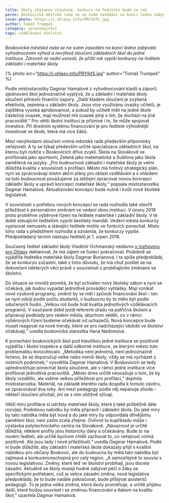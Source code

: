 ```yaml
---
title: Školy zůstanou sloučené, konkurz na ředitele bude za rok
perex: Boskovická městská rada se na svém zasedání na konci ledna zabývala vyhodnocením výhod a nevýhod sloučení základních škol do jedné instituce. K čemu došla?
cover-photo: https://i.ohlasy.info/PRYIkfS.jpg
author: Tomáš Trumpeš
category: zpravodajství
tags: vzdělávání školství
---
```


*Boskovická městská rada se na svém zasedání na konci ledna zabývala vyhodnocením výhod a nevýhod sloučení základních škol do jedné instituce. Zároveň se radní usnesli, že příští rok vypíší konkurzy na ředitele základní i mateřské školy.*

{% photo src="https://i.ohlasy.info/PRYIkfS.jpg" author="Tomáš Trumpeš" %}

Podle místostarostky Dagmar Hamalové z vyhodnocování kladů a záporů sjednocení škol jednoznačně vyplývá, že u základní i mateřské školy sloučení přineslo finanční úspory. „Další kladem sloučení je zvýšená efektivita, zejména u základní školy. Jsou více využívány úvazky učitelů, je zajištěna vysoká aprobovanost, a pokud by učitelé měli na jedné škole částečný úvazek, mají možnost mít úvazek plný s tím, že dochází na jiné pracoviště.“ Pro větší školní instituci je příznivé i to, že může spojovat investice. Při dnešním systému financování je pro ředitele výhodnější investovat ve škole, která má více žáků.

Mezi nevýhodami sloučení vnímá městská rada především připomínky veřejnosti. A ty se týkají především určité specializace základních škol, na kterou byli rodiče v Boskovicích dříve zvyklí. Škola na Slovákově se profilovala jako sportovní, Zelená jako matematická a Sušilova jako škola zaměřená na jazyky. „Pro budoucnost základní i mateřské školy je velmi důležitá kvalita v souvislosti s profilací. Město má hotový strategický plán, nyní se zpracovávají místní akční plány pro oblast vzdělávání a s ohledem na tuto budoucnost považujeme za stěžejní zpracovat novou koncepci základní školy a upravit koncepci mateřské školy,“ popsala místostarostka Dagmar Hamalová. Aktualizování koncepcí bude nutné i kvůli nové školské legislativě.

V souvislosti s potřebou nových koncepcí se rada rozhodla také otevřít příležitost k personálním změnám ve vedení obou institucí. V únoru 2018 proto proběhne výběrové řízení na ředitele mateřské i základní školy. V té době stávajícím ředitelům vyprší šestiletý mandát. Vedení města konkurzy vypisovat nemuselo a stávající ředitele mohlo ve funkcích ponechat. Místo toho rada s předstihem rozhodla a oznámila, že konkurzy vypíše. Předpokládaný termín nástupu ředitelů je 1. srpen 2018.

Současný ředitel základní školy Vladimír Ochmanský nedávno [v rozhovoru pro Ohlasy](http://www.ohlasy.info/clanky/2017/01/rozhovor-ochmansky.html) deklaroval, že má zájem ve funkci pokračovat. Podobně se vyjádřila ředitelka mateřské školy Dagmar Burianová. I ta spíše předpokládá, že se konkurzu zúčastní, také z toho důvodu, že má chuť podílet se na dokončení některých věcí právě v souvislosti s probíhajícími změnami ve školství.

Do situace se rovněž promítá, že byl schválen nový školský zákon a nyní se očekává, jak budou vypadat jednotlivé prováděcí vyhlášky. Mají vznikat nové výukové programy, změnit by se měl i způsob financování škol – ten se nyní odvíjí podle počtu studentů, v budoucnu by to mělo být podle odučených hodin. „Velkou roli bude hrát kvalita jednotlivých vzdělávacích programů. V současné době jezdí referenti úřadu na patřičná školení a připravují podklady pro vedení města, abychom věděli, co v rámci výběrových řízení budeme očekávat od uchazečů. Nová koncepce bude muset reagovat na nové trendy, které se pro nadcházející období ve školství očekávají,“ uvedla boskovická starostka Hana Nedomová.

K ponechání boskovických škol pod hlavičkou jedné instituce se pozitivně vyjádřila i školní inspekce a další odborné instituce, se kterými město tuto problematiku konzultovalo. „Metodika není jednotná, není jednoznačně řečeno, že se doporučují velké nebo menší školy, vždy se má vycházet z místních podmínek,“ vysvětlila Dagmar Hamalová. V Boskovicích se tedy upřednostňuje ponechat školy sloučené, ale v rámci jedné instituce více profilovat jednotlivá pracoviště. „Město dnes určitě neuvažuje o tom, že by školy rozdělilo, ale vidíme velkou příležitost pro profilaci,“ doplnila místostarostka. Materiál, na základě kterého rada dospěla k tomuto závěru, se zpracovával dva roky. Ani mezi pedagogy podle něj nepanuje shoda – někteří sloučení přivítali, jiní se s ním obtížně sžívají.

Větší míru profilace si udržely mateřské školy, které ji také průběžně dále rozvíjejí. Podobnou nabídku by měla připravit i základní škola. Do jaké míry by tato nabídka měla být nová a do jaké míry by odpovídala dřívějšímu zaměření škol, není zatím zcela zřejmé. Ovlivnit to kupříkladu může i výstavba polytechnického centra na Slovákově. „Návaznost je určitě důležitá, některé profily jsou historicky dány a očekávány. Bude to na novém řediteli, ale určitě bychom chtěli zachovat to, co veřejnost vnímá pozitivně. Ale jsou tady i nové příležitosti,“ uvedla Dagmar Hamalová. Podle ní bude důležité, aby základní i mateřská škola dokázaly přijít s kvalitní nabídkou pro občany Boskovic, ale do budoucna by měla tato nabídka být zajímavá a konkurenceschopná pro celý region. „A samozřejmě to souvisí s novou legislativou. Změny, které teď ve školství probíhají, jsou docela zásadní. Aktuálně se školy musejí hodně zabývat péčí o žáky se specifickými potřebami, což je velice zásadní změna, nová legislativa předpokládá, že to bude nadále pokračovat, bude přibývat asistentů pedagogů. To je jedna velká změna, která školy proměňuje, a určitě přijdou další, které budou souviset i se změnou financování a tlakem na kvalitu škol,“ uzavřela Dagmar Hamalová.
